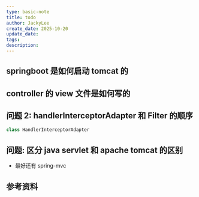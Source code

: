 ```yaml
---
type: basic-note
title: todo
author: JackyLee
create_date: 2025-10-20
update_date:
tags:
description:
---
```


## springboot 是如何启动 tomcat 的

## controller 的 view 文件是如何写的

## 问题 2: handlerInterceptorAdapter 和 Filter 的顺序

```java
class HandlerInterceptorAdapter
```

## 问题: 区分 java servlet 和 apache tomcat 的区别

- 最好还有 spring-mvc

## 参考资料
